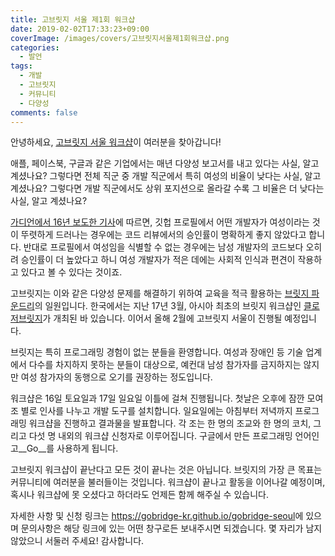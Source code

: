 ```yaml
---
title: 고브릿지 서울 제1회 워크샵
date: 2019-02-02T17:33:23+09:00
coverImage: /images/covers/고브릿지서울제1회워크샵.png
categories:
  - 발언
tags:
  - 개발
  - 고브릿지
  - 커뮤니티
  - 다양성
comments: false
---
```


안녕하세요, [고브릿지 서울 워크샵](https://gobridge-kr.github.io/gobridge-seoul)이 여러분을 찾아갑니다!

애플, 페이스북, 구글과 같은 기업에서는 매년 다양성 보고서를 내고 있다는 사실, 알고 계셨나요?
그렇다면 전체 직군 중 개발 직군에서 특히 여성의 비율이 낮다는 사실, 알고 계셨나요?
그렇다면 개발 직군에서도 상위 포지션으로 올라갈 수록 그 비율은 더 낮다는 사실, 알고 계셨나요?

[가디언에서 16년 보도한 기사](https://www.theguardian.com/technology/2016/feb/12/women-considered-better-coders-hide-gender-github)에 따르면, 깃헙 프로필에서 어떤 개발자가 여성이라는 것이 뚜렷하게 드러나는 경우에는 코드 리뷰에서의 승인률이 명확하게 좋지 않았다고 합니다. 반대로 프로필에서 여성임을 식별할 수 없는 경우에는 남성 개발자의 코드보다 오히려 승인률이 더 높았다고 하니 여성 개발자가 적은 데에는 사회적 인식과 편견이 작용하고 있다고 볼 수 있다는 것이죠.

고브릿지는 이와 같은 다양성 문제를 해결하기 위하여 교육을 적극 활용하는 [브릿지 파운드리](https://bridgefoundry.org/)의 일원입니다. 한국에서는 지난 17년 3월, 아시아 최초의 브릿지 워크샵인 [클로저브릿지](http://bridge-seoul.clojure.kr/)가 개최된 바 있습니다. 이어서 올해 2월에 고브릿지 서울이 진행될 예정입니다.

브릿지는 특히 프로그래밍 경험이 없는 분들을 환영합니다. 여성과 장애인 등 기술 업계에서 다수를 차지하지 못하는 분들이 대상으로, 예컨대 남성 참가자를 금지하지는 않지만 여성 참가자의 동행으로 오기를 권장하는 정도입니다.

워크샵은 16일 토요일과 17일 일요일 이틀에 걸쳐 진행됩니다. 첫날은 오후에 잠깐 모여 조 별로 인사를 나누고 개발 도구를 설치합니다. 일요일에는 아침부터 저녁까지 프로그래밍 워크샵을 진행하고 결과물을 발표합니다. 각 조는 한 명의 조교와 한 명의 코치, 그리고 다섯 명 내외의 워크샵 신청자로 이루어집니다. 구글에서 만든 프로그래밍 언어인 고__Go__를 사용하게 됩니다.

고브릿지 워크샵이 끝난다고 모든 것이 끝나는 것은 아닙니다. 브릿지의 가장 큰 목표는 커뮤니티에 여러분을 불러들이는 것입니다. 워크샵이 끝나고 활동을 이어나갈 예정이며, 혹시나 워크샵에 못 오셨다고 하더라도 언제든 함께 해주실 수 있습니다.

자세한 사항 및 신청 링크는 <https://gobridge-kr.github.io/gobridge-seoul>에 있으며 문의사항은 해당 링크에 있는 어떤 창구로든 보내주시면 되겠습니다. 몇 자리가 남지 않았으니 서둘러 주세요! 감사합니다.
